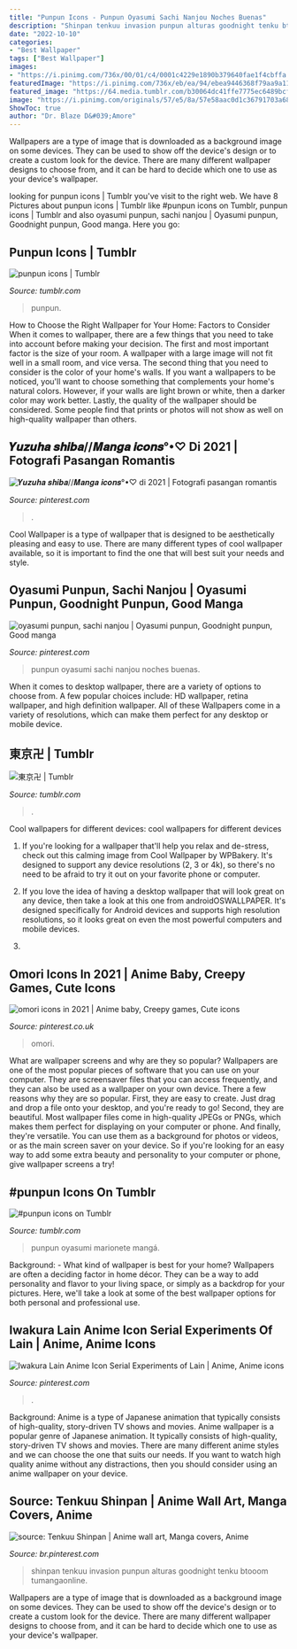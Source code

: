 ```yaml
---
title: "Punpun Icons - Punpun Oyasumi Sachi Nanjou Noches Buenas"
description: "Shinpan tenkuu invasion punpun alturas goodnight tenku btooom tumangaonline"
date: "2022-10-10"
categories:
- "Best Wallpaper"
tags: ["Best Wallpaper"]
images:
- "https://i.pinimg.com/736x/00/01/c4/0001c4229e1890b379640fae1f4cbffa.jpg"
featuredImage: "https://i.pinimg.com/736x/eb/ea/94/ebea9446368f79aa9a116c7c5945ba1e.jpg"
featured_image: "https://64.media.tumblr.com/b30064dc41ffe7775ec6489bcf95dd1e/39f7e03c63244d0b-1a/s640x960/5039d6035a23e3584c80c123a531d03911ef5647.jpg"
image: "https://i.pinimg.com/originals/57/e5/8a/57e58aac0d1c36791703a688844ad3bd.jpg"
ShowToc: true
author: "Dr. Blaze D&#039;Amore"
---
```



Wallpapers are a type of image that is downloaded as a background image on some devices. They can be used to show off the device's design or to create a custom look for the device. There are many different wallpaper designs to choose from, and it can be hard to decide which one to use as your device's wallpaper.

	

		
looking for punpun icons | Tumblr you've visit to the right web. We have 8 Pictures about punpun icons | Tumblr like #punpun icons on Tumblr, punpun icons | Tumblr and also oyasumi punpun, sachi nanjou | Oyasumi punpun, Goodnight punpun, Good manga. Here you go:
		
    
## Punpun Icons | Tumblr

<img loading=lazy src="https://66.media.tumblr.com/472d7b58e2044261541557825fb3f6e9/tumblr_ogheloik9I1v9853oo3_500.png" onerror="this.onerror=null;this.src='https://tse3.mm.bing.net/th?id=OIP.dYofKsKOpJXrsO2aKRxDzwHaHa&amp;pid=15.1';" alt="punpun icons | Tumblr">

_Source: tumblr.com_

>punpun. 

	

How to Choose the Right Wallpaper for Your Home: Factors to Consider
When it comes to wallpaper, there are a few things that you need to take into account before making your decision. The first and most important factor is the size of your room. A wallpaper with a large image will not fit well in a small room, and vice versa. 
The second thing that you need to consider is the color of your home's walls. If you want a wallpapers to be noticed, you'll want to choose something that complements your home's natural colors. However, if your walls are light brown or white, then a darker color may work better. 
Lastly, the quality of the wallpaper should be considered. Some people find that prints or photos will not show as well on high-quality wallpaper than others.

    
## 𝒀𝒖𝒛𝒖𝒉𝒂 𝒔𝒉𝒊𝒃𝒂//𝑴𝒂𝒏𝒈𝒂 𝒊𝒄𝒐𝒏𝒔°•♡ Di 2021 | Fotografi Pasangan Romantis

<img loading=lazy src="https://i.pinimg.com/736x/eb/ea/94/ebea9446368f79aa9a116c7c5945ba1e.jpg" onerror="this.onerror=null;this.src='https://tse2.mm.bing.net/th?id=OIP.m_CYjDNQu3Bj0ru2GCpEggHaD_&amp;pid=15.1';" alt="𝒀𝒖𝒛𝒖𝒉𝒂 𝒔𝒉𝒊𝒃𝒂//𝑴𝒂𝒏𝒈𝒂 𝒊𝒄𝒐𝒏𝒔°•♡ di 2021 | Fotografi pasangan romantis">

_Source: pinterest.com_

>. 

	

Cool Wallpaper is a type of wallpaper that is designed to be aesthetically pleasing and easy to use. There are many different types of cool wallpaper available, so it is important to find the one that will best suit your needs and style.

    
## Oyasumi Punpun, Sachi Nanjou | Oyasumi Punpun, Goodnight Punpun, Good Manga

<img loading=lazy src="https://i.pinimg.com/originals/57/e5/8a/57e58aac0d1c36791703a688844ad3bd.jpg" onerror="this.onerror=null;this.src='https://tse1.mm.bing.net/th?id=OIP.9RAxLkoVqhw2yAZwrHALngHaEQ&amp;pid=15.1';" alt="oyasumi punpun, sachi nanjou | Oyasumi punpun, Goodnight punpun, Good manga">

_Source: pinterest.com_

>punpun oyasumi sachi nanjou noches buenas. 

	

When it comes to desktop wallpaper, there are a variety of options to choose from. A few popular choices include: HD wallpaper, retina wallpaper, and high definition wallpaper. All of these Wallpapers come in a variety of resolutions, which can make them perfect for any desktop or mobile device. 

    
## 東京卍 | Tumblr

<img loading=lazy src="https://64.media.tumblr.com/510093e28c6289aa04640f81c7f36302/32167e962f85abe9-a9/s640x960/3a1c0e4cdf4a80b9acc79e7c24dd0f5f2d5cadd1.png" onerror="this.onerror=null;this.src='https://tse3.mm.bing.net/th?id=OIP.dgetsLqMHCV7NJ9A5OJMrQHaHa&amp;pid=15.1';" alt="東京卍 | Tumblr">

_Source: tumblr.com_

>. 

	

Cool wallpapers for different devices:
cool wallpapers for different devices 

1. If you're looking for a wallpaper that'll help you relax and de-stress, check out this calming image from Cool Wallpaper by WPBakery. It's designed to support any device resolutions (2, 3 or 4k), so there's no need to be afraid to try it out on your favorite phone or computer.

2. If you love the idea of having a desktop wallpaper that will look great on any device, then take a look at this one from androidOSWALLPAPER. It's designed specifically for Android devices and supports high resolution resolutions, so it looks great on even the most powerful computers and mobile devices.

3.

    
## Omori Icons In 2021 | Anime Baby, Creepy Games, Cute Icons

<img loading=lazy src="https://i.pinimg.com/736x/67/bb/a9/67bba9888810f4e9f161da74a6c86d18.jpg" onerror="this.onerror=null;this.src='https://tse3.mm.bing.net/th?id=OIP.6IGqKPUZh5PXudgdIxB2bQHaGY&amp;pid=15.1';" alt="omori icons in 2021 | Anime baby, Creepy games, Cute icons">

_Source: pinterest.co.uk_

>omori. 

	

What are wallpaper screens and why are they so popular?
Wallpapers are one of the most popular pieces of software that you can use on your computer. They are screensaver files that you can access frequently, and they can also be used as a wallpaper on your own device. There a few reasons why they are so popular. First, they are easy to create. Just drag and drop a file onto your desktop, and you're ready to go! Second, they are beautiful. Most wallpaper files come in high-quality JPEGs or PNGs, which makes them perfect for displaying on your computer or phone. And finally, they're versatile. You can use them as a background for photos or videos, or as the main screen saver on your device. So if you're looking for an easy way to add some extra beauty and personality to your computer or phone, give wallpaper screens a try!

    
## #punpun Icons On Tumblr

<img loading=lazy src="https://64.media.tumblr.com/b30064dc41ffe7775ec6489bcf95dd1e/39f7e03c63244d0b-1a/s640x960/5039d6035a23e3584c80c123a531d03911ef5647.jpg" onerror="this.onerror=null;this.src='https://tse2.mm.bing.net/th?id=OIP.DEkDITZ-SdmXzCsOV-fVHAHaHa&amp;pid=15.1';" alt="#punpun icons on Tumblr">

_Source: tumblr.com_

>punpun oyasumi marionete mangá. 

	

Background: - What kind of wallpaper is best for your home?
Wallpapers are often a deciding factor in home décor. They can be a way to add personality and flavor to your living space, or simply as a backdrop for your pictures. Here, we'll take a look at some of the best wallpaper options for both personal and professional use.

    
## Iwakura Lain Anime Icon Serial Experiments Of Lain | Anime, Anime Icons

<img loading=lazy src="https://i.pinimg.com/originals/3f/f7/22/3ff722ac4ca4f2a1d888f8494dc5bb1c.jpg" onerror="this.onerror=null;this.src='https://tse1.mm.bing.net/th?id=OIP.9ZqPXXZNH7Y55Had-OGscwHaGp&amp;pid=15.1';" alt="Iwakura Lain Anime Icon Serial Experiments of Lain | Anime, Anime icons">

_Source: pinterest.com_

>. 

	

Background: Anime is a type of Japanese animation that typically consists of high-quality, story-driven TV shows and movies.
Anime wallpaper is a popular genre of Japanese animation. It typically consists of high-quality, story-driven TV shows and movies. There are many different anime styles and we can choose the one that suits our needs. If you want to watch high quality anime without any distractions, then you should consider using an anime wallpaper on your device.

    
## Source: Tenkuu Shinpan | Anime Wall Art, Manga Covers, Anime

<img loading=lazy src="https://i.pinimg.com/736x/00/01/c4/0001c4229e1890b379640fae1f4cbffa.jpg" onerror="this.onerror=null;this.src='https://tse1.mm.bing.net/th?id=OIP.-FZpQEoqoH-kYkVgZ-JzRwHaLH&amp;pid=15.1';" alt="source: Tenkuu Shinpan | Anime wall art, Manga covers, Anime">

_Source: br.pinterest.com_

>shinpan tenkuu invasion punpun alturas goodnight tenku btooom tumangaonline. 

	

Wallpapers are a type of image that is downloaded as a background image on some devices. They can be used to show off the device's design or to create a custom look for the device. There are many different wallpaper designs to choose from, and it can be hard to decide which one to use as your device's wallpaper.

